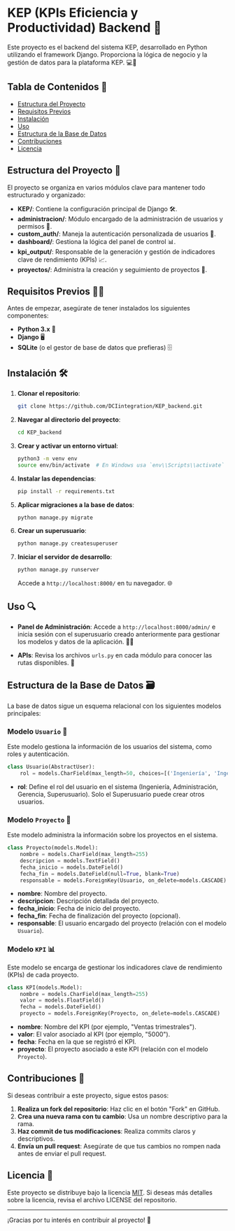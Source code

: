 # KEP (KPIs Eficiencia y Productividad) Backend 🚀

Este proyecto es el backend del sistema KEP, desarrollado en Python utilizando el framework Django. Proporciona la lógica de negocio y la gestión de datos para la plataforma KEP. 💻🔧

## Tabla de Contenidos 📑
- [Estructura del Proyecto](#estructura-del-proyecto)
- [Requisitos Previos](#requisitos-previos)
- [Instalación](#instalación)
- [Uso](#uso)
- [Estructura de la Base de Datos](#estructura-de-la-base-de-datos)
- [Contribuciones](#contribuciones)
- [Licencia](#licencia)

## Estructura del Proyecto 📁

El proyecto se organiza en varios módulos clave para mantener todo estructurado y organizado:

- **KEP/**: Contiene la configuración principal de Django 🛠️.
- **administracion/**: Módulo encargado de la administración de usuarios y permisos 👥.
- **custom_auth/**: Maneja la autenticación personalizada de usuarios 🔑.
- **dashboard/**: Gestiona la lógica del panel de control 📊.
- **kpi_output/**: Responsable de la generación y gestión de indicadores clave de rendimiento (KPIs) 📈.
- **proyectos/**: Administra la creación y seguimiento de proyectos 📅.

## Requisitos Previos 🧑‍💻

Antes de empezar, asegúrate de tener instalados los siguientes componentes:

- **Python 3.x** 🐍
- **Django** 🖥️
- **SQLite** (o el gestor de base de datos que prefieras) 🗄️

## Instalación 🛠️

1. **Clonar el repositorio**:
   ```bash
   git clone https://github.com/DCIintegration/KEP_backend.git

2. **Navegar al directorio del proyecto**:
   ```bash
   cd KEP_backend
   ```

3. **Crear y activar un entorno virtual**:
   ```bash
   python3 -m venv env
   source env/bin/activate  # En Windows usa `env\\Scripts\\activate`
   ```

4. **Instalar las dependencias**:
   ```bash
   pip install -r requirements.txt
   ```

5. **Aplicar migraciones a la base de datos**:
   ```bash
   python manage.py migrate
   ```

6. **Crear un superusuario**:
   ```bash
   python manage.py createsuperuser
   ```

7. **Iniciar el servidor de desarrollo**:
   ```bash
   python manage.py runserver
   ```

   Accede a `http://localhost:8000/` en tu navegador. 🌐

## Uso 🔍

- **Panel de Administración**: Accede a `http://localhost:8000/admin/` e inicia sesión con el superusuario creado anteriormente para gestionar los modelos y datos de la aplicación. 👨‍💻
  
- **APIs**: Revisa los archivos `urls.py` en cada módulo para conocer las rutas disponibles. 🚀

## Estructura de la Base de Datos 🗃️

La base de datos sigue un esquema relacional con los siguientes modelos principales:

### Modelo `Usuario` 👤
Este modelo gestiona la información de los usuarios del sistema, como roles y autenticación.

```python
class Usuario(AbstractUser):
    rol = models.CharField(max_length=50, choices=[('Ingeniería', 'Ingeniería'), ('Administración', 'Administración'), ('Gerencia', 'Gerencia'), ('Superusuario', 'Superusuario')])
```

- **rol**: Define el rol del usuario en el sistema (Ingeniería, Administración, Gerencia, Superusuario). Solo el Superusuario puede crear otros usuarios.

### Modelo `Proyecto` 📂
Este modelo administra la información sobre los proyectos en el sistema.

```python
class Proyecto(models.Model):
    nombre = models.CharField(max_length=255)
    descripcion = models.TextField()
    fecha_inicio = models.DateField()
    fecha_fin = models.DateField(null=True, blank=True)
    responsable = models.ForeignKey(Usuario, on_delete=models.CASCADE)
```

- **nombre**: Nombre del proyecto.
- **descripcion**: Descripción detallada del proyecto.
- **fecha_inicio**: Fecha de inicio del proyecto.
- **fecha_fin**: Fecha de finalización del proyecto (opcional).
- **responsable**: El usuario encargado del proyecto (relación con el modelo `Usuario`).

### Modelo `KPI` 📊
Este modelo se encarga de gestionar los indicadores clave de rendimiento (KPIs) de cada proyecto.

```python
class KPI(models.Model):
    nombre = models.CharField(max_length=255)
    valor = models.FloatField()
    fecha = models.DateField()
    proyecto = models.ForeignKey(Proyecto, on_delete=models.CASCADE)
```

- **nombre**: Nombre del KPI (por ejemplo, "Ventas trimestrales").
- **valor**: El valor asociado al KPI (por ejemplo, "5000").
- **fecha**: Fecha en la que se registró el KPI.
- **proyecto**: El proyecto asociado a este KPI (relación con el modelo `Proyecto`).

## Contribuciones 🤝

Si deseas contribuir a este proyecto, sigue estos pasos:

1. **Realiza un fork del repositorio**: Haz clic en el botón "Fork" en GitHub.
2. **Crea una nueva rama con tu cambio**: Usa un nombre descriptivo para la rama.
3. **Haz commit de tus modificaciones**: Realiza commits claros y descriptivos.
4. **Envía un pull request**: Asegúrate de que tus cambios no rompen nada antes de enviar el pull request.

## Licencia 📜

Este proyecto se distribuye bajo la licencia [MIT](LICENSE). Si deseas más detalles sobre la licencia, revisa el archivo LICENSE del repositorio.

---

¡Gracias por tu interés en contribuir al proyecto! 🙌
```
